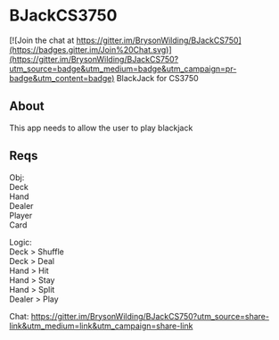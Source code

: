 # BJackCS3750

[![Join the chat at https://gitter.im/BrysonWilding/BJackCS750](https://badges.gitter.im/Join%20Chat.svg)](https://gitter.im/BrysonWilding/BJackCS750?utm_source=badge&utm_medium=badge&utm_campaign=pr-badge&utm_content=badge)
BlackJack for CS3750

## About
This app needs to allow the user to play blackjack

## Reqs
Obj: <br>
Deck <br>
Hand <br>
Dealer <br>
Player <br>
Card <br>

Logic: <br>
Deck > Shuffle <br>
Deck > Deal <br>
Hand > Hit <br>
Hand > Stay <br>
Hand > Split <br>
Dealer > Play <br>

Chat: https://gitter.im/BrysonWilding/BJackCS750?utm_source=share-link&utm_medium=link&utm_campaign=share-link

